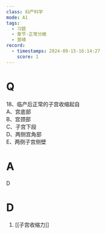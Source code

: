 ```yaml
---
class: 妇产科学
mode: A1
tags:
  - 习题
  - 章节-正常分娩
  - 景晴
record:
  - timestamps: 2024-09-15-16:14:27
    score: 1
---
```


# Q

18、临产后正常的子宫收缩起自  
A、宫底部  
B、宫颈部  
C、子宫下段  
D、两侧宫角部  
E、两侧子宫侧壁  
# A
D
# D
1. [[子宫收缩力]]